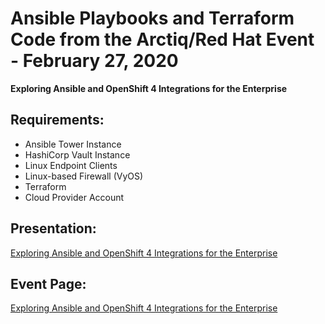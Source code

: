 # Ansible Playbooks and Terraform Code from the Arctiq/Red Hat Event - February 27, 2020

**Exploring Ansible and OpenShift 4 Integrations for the Enterprise**

## Requirements:

* Ansible Tower Instance
* HashiCorp Vault Instance
* Linux Endpoint Clients
* Linux-based Firewall (VyOS)
* Terraform
* Cloud Provider Account

## Presentation: 

[Exploring Ansible and OpenShift 4 Integrations for the Enterprise](Ansible-Enterprise-Integrations.pdf)

## Event Page:

[Exploring Ansible and OpenShift 4 Integrations for the Enterprise](https://www.arctiq.ca/events/2020/2/27/exploring-ansible-and-openshift-4-integrations-for-enterprise/)